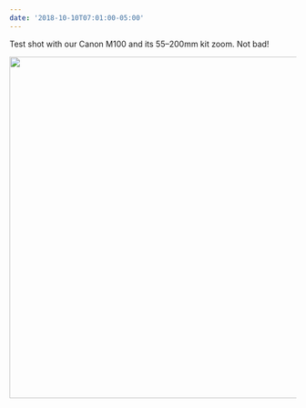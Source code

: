 ```yaml
---
date: '2018-10-10T07:01:00-05:00'
---
```

Test shot with our Canon M100 and its 55–200mm kit zoom. Not bad!

<img src="uploads/2018/8703a2eaed.jpg" width="600" height="600" />
